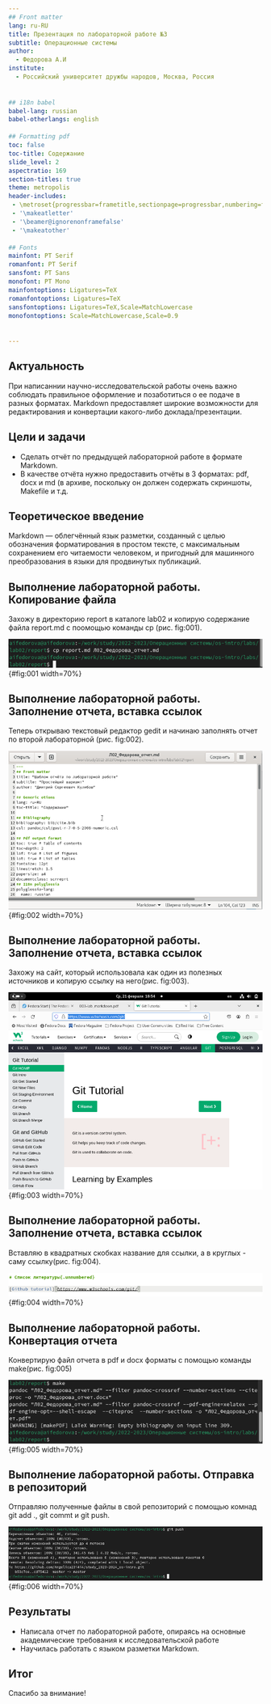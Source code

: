 ```yaml
---
## Front matter
lang: ru-RU
title: Презентация по лабораторной работе №3
subtitle: Операционные системы
author:
  - Федорова А.И
institute:
  - Российский университет дружбы народов, Москва, Россия
  

## i18n babel
babel-lang: russian
babel-otherlangs: english

## Formatting pdf
toc: false
toc-title: Содержание
slide_level: 2
aspectratio: 169
section-titles: true
theme: metropolis
header-includes:
 - \metroset{progressbar=frametitle,sectionpage=progressbar,numbering=fraction}
 - '\makeatletter'
 - '\beamer@ignorenonframefalse'
 - '\makeatother'
 
## Fonts
mainfont: PT Serif
romanfont: PT Serif
sansfont: PT Sans
monofont: PT Mono
mainfontoptions: Ligatures=TeX
romanfontoptions: Ligatures=TeX
sansfontoptions: Ligatures=TeX,Scale=MatchLowercase
monofontoptions: Scale=MatchLowercase,Scale=0.9


---
```





## Актуальность

При написаннии научно-исследовательской работы очень важно соблюдать правильное оформление и позаботиться о ее подаче в разных форматах. Markdown предоставляет широкие возможности для редактирования и конвертации какого-либо доклада/презентации.

## Цели и задачи

- Сделать отчёт по предыдущей лабораторной работе в формате Markdown.
- В качестве отчёта нужно предоставить отчёты в 3 форматах: pdf, docx и md (в архиве,
поскольку он должен содержать скриншоты, Makefile и т.д.


## Теоретическое введение

Markdown — облегчённый язык разметки, созданный с целью обозначения форматирования в простом тексте, с максимальным сохранением его читаемости человеком, и пригодный для машинного преобразования в языки для продвинутых публикаций.

## Выполнение лабораторной работы. Копирование файла

Захожу в директорию report в каталоге lab02  и копирую содержание файла report.md с поомощью команды cp (рис. fig:001).

![](image/1.png){#fig:001 width=70%}

## Выполнение лабораторной работы. Заполнение отчета, вставка ссылок

Теперь открываю текстовый редактор gedit и начинаю заполнять отчет по второй лабораторной (рис. fig:002). 

![](image/2.png){#fig:002 width=70%}

## Выполнение лабораторной работы. Заполнение отчета, вставка ссылок

Захожу на сайт, который использовала как один из полезных источников и копирую ссылку на него(рис. fig:003).

![](image/3.png){#fig:003 width=70%}

## Выполнение лабораторной работы. Заполнение отчета, вставка ссылок

Вставляю в квадратных скобках название для ссылки, а в круглых - саму ссылку(рис. fig:004).

![](image/4.png){#fig:004 width=70%}

## Выполнение лабораторной работы. Конвертация отчета

Конвертирую файл отчета в pdf и docx форматы с помощью команды make(рис. fig:005)

![](image/5.png){#fig:005 width=70%}

## Выполнение лабораторной работы. Отправка в репозиторий

Отправляю полученные файлы в свой репозиторий с помощью комнад git add ., git commt и git push.

![](image/6.png){#fig:006 width=70%}

## Результаты

- Написала отчет по лабораторной работе, опираясь на основные академические требования к исследовательской работе
- Научилась работать с языком разметки Markdown.


## Итог

Cпасибо за внимание!


